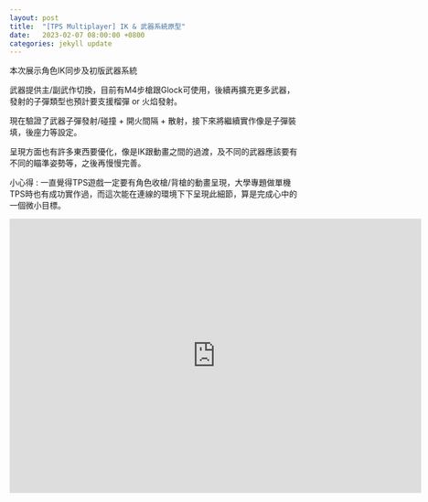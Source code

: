 ```yaml
---
layout: post
title:  "[TPS Multiplayer] IK & 武器系統原型"
date:   2023-02-07 08:00:00 +0800
categories: jekyll update
---
```

本次展示角色IK同步及初版武器系統

武器提供主/副武作切換，目前有M4步槍跟Glock可使用，後續再擴充更多武器，發射的子彈類型也預計要支援榴彈 or 火焰發射。

現在驗證了武器子彈發射/碰撞 + 開火間隔 + 散射，接下來將繼續實作像是子彈裝填，後座力等設定。

呈現方面也有許多東西要優化，像是IK跟動畫之間的過渡，及不同的武器應該要有不同的瞄準姿勢等，之後再慢慢完善。

小心得 : 一直覺得TPS遊戲一定要有角色收槍/背槍的動畫呈現，大學專題做單機TPS時也有成功實作過，而這次能在連線的環境下下呈現此細節，算是完成心中的一個微小目標。

<iframe width="720" height="480" src="https://www.youtube.com/embed/hismFihr95c" frameborder="0" allowfullscreen></iframe>